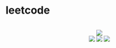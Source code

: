# leetcode

<div align="center">
<br/>
<img src="https://img.shields.io/badge/Solved-511/3109%20=%2016%25-blue.svg?style=flat-square" />
<br/>
<img src="https://img.shields.io/badge/Easy-223/786-5CB85D.svg?style=flat-square" />
<img src="https://img.shields.io/badge/Medium-223/1631-F0AE4E.svg?style=flat-square" />
<img src="https://img.shields.io/badge/Hard-65/692-D95450.svg?style=flat-square" />
</div>